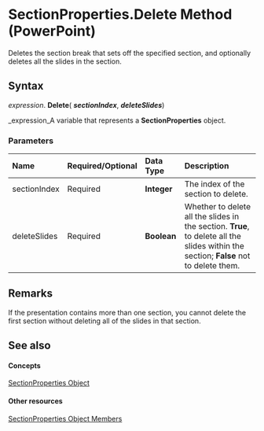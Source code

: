 
# SectionProperties.Delete Method (PowerPoint)

Deletes the section break that sets off the specified section, and optionally deletes all the slides in the section.


## Syntax

 _expression_. **Delete**( **_sectionIndex_**,  **_deleteSlides_**)

 _expression_A variable that represents a  **SectionProperties** object.


### Parameters



|**Name**|**Required/Optional**|**Data Type**|**Description**|
|:-----|:-----|:-----|:-----|
|sectionIndex|Required| **Integer**|The index of the section to delete.|
|deleteSlides|Required| **Boolean**|Whether to delete all the slides in the section.  **True**, to delete all the slides within the section;  **False** not to delete them.|

## Remarks

If the presentation contains more than one section, you cannot delete the first section without deleting all of the slides in that section. 


## See also


#### Concepts


 [SectionProperties Object](06128de8-8b6c-08a4-126e-52f6fd541ce3.md)
#### Other resources


 [SectionProperties Object Members](5e34deca-dbe1-a320-8481-7a7a7c90b862.md)
